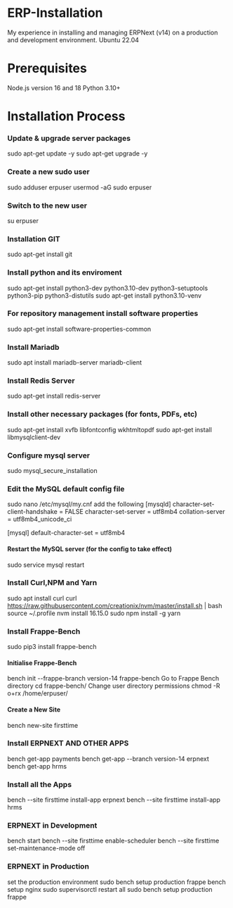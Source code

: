 # ERP-Installation
My experience in installing and managing ERPNext (v14) on a production and development environment.
Ubuntu 22.04
# Prerequisites
Node.js version 16 and 18
Python 3.10+
# Installation Process
### Update & upgrade server packages
sudo apt-get update -y
sudo apt-get upgrade -y
### Create a new sudo user 
sudo adduser erpuser
usermod -aG sudo erpuser
### Switch to the new user
su erpuser
### Installation GIT
sudo apt-get install git
### Install python and its enviroment
sudo apt-get install python3-dev python3.10-dev python3-setuptools python3-pip python3-distutils
sudo apt-get install python3.10-venv
### For repository management install software properties
sudo apt-get install software-properties-common
### Install Mariadb
sudo apt install mariadb-server mariadb-client
### Install Redis Server
sudo apt-get install redis-server

### Install other necessary packages (for fonts, PDFs, etc)
sudo apt-get install xvfb libfontconfig wkhtmltopdf
sudo apt-get install libmysqlclient-dev
### Configure mysql server
sudo mysql_secure_installation
### Edit the MySQL default config file
sudo nano /etc/mysql/my.cnf
add the following 
[mysqld]
character-set-client-handshake = FALSE
character-set-server = utf8mb4
collation-server = utf8mb4_unicode_ci


[mysql]
default-character-set = utf8mb4

#### Restart the MySQL server (for the config to take effect)
sudo service mysql restart
### Install Curl,NPM and Yarn
sudo apt install curl
curl https://raw.githubusercontent.com/creationix/nvm/master/install.sh | bash
source ~/.profile
nvm install 16.15.0
sudo npm install -g yarn
### Install Frappe-Bench
sudo pip3 install frappe-bench
#### Initialise Frappe-Bench
bench init --frappe-branch version-14 frappe-bench
Go to Frappe Bench directory
cd frappe-bench/
Change user directory permissions
chmod -R o+rx /home/erpuser/
#### Create a New Site
bench new-site firsttime
### Install ERPNEXT AND OTHER APPS
bench get-app payments
bench get-app --branch version-14 erpnext
bench get-app hrms
### Install all the Apps
bench --site firsttime install-app erpnext
bench --site firsttime install-app hrms
### ERPNEXT  in Development
bench start
bench --site firsttime enable-scheduler
bench --site firsttime set-maintenance-mode off
### ERPNEXT in Production
set the production environment 
sudo bench setup production frappe
bench setup nginx
sudo supervisorctl restart all
sudo bench setup production frappe












